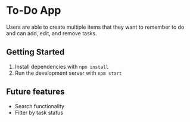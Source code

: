 # To-Do App
Users are able to create multiple items that they want to remember to do and can add, edit, and remove tasks.

## Getting Started

1. Install dependencies with `npm install` 
2. Run the development server with `npm start`

## Future features
- Search functionality
- Filter by task status
